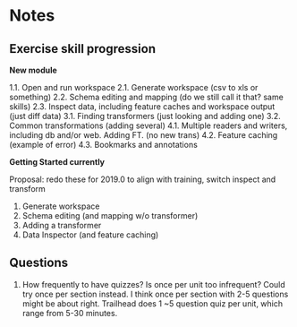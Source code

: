 # Notes

## Exercise skill progression

**New module**

1.1. Open and run workspace
2.1. Generate workspace (csv to xls or something)
2.2. Schema editing and mapping (do we still call it that? same skills)
2.3. Inspect data, including feature caches and workspace output (just diff data)
3.1. Finding transformers (just looking and adding one)
3.2. Common transformations (adding several)
4.1. Multiple readers and writers, including db and/or web. Adding FT. (no new trans)
4.2. Feature caching (example of error)
4.3. Bookmarks and annotations

**Getting Started currently**

Proposal: redo these for 2019.0 to align with training, switch inspect and transform

1. Generate workspace
2. Schema editing (and mapping w/o transformer)
3. Adding a transformer
4. Data Inspector (and feature caching)

## Questions

1. How frequently to have quizzes? Is once per unit too infrequent? Could try once per section instead. I think once per section with 2-5 questions might be about right. Trailhead does 1 ~5 question quiz per unit, which range from 5-30 minutes.
